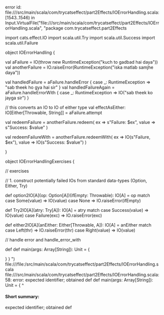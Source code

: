 error id: file://<WORKSPACE>/src/main/scala/com/trycatseffect/part2Effects/IOErrorHandling.scala:[1543..1546) in Input.VirtualFile("file://<WORKSPACE>/src/main/scala/com/trycatseffect/part2Effects/IOErrorHandling.scala", "package com.trycatseffect.part2Effects

import cats.effect.IO
import scala.util.Try
import scala.util.Success
import scala.util.Failure

object IOErrorHandling {

  val aFailure = IO(throw new RuntimeException("kuch to gadbad hai daya"))
  val anotherFailure =
    IO.raiseError(RuntimeException("iska matlab samjhe daya"))

  val handledFailure = aFailure.handleError { case _: RuntimeException =>
    "sab theek ho gya hai sir"
  }
  val handledFailureAgain = aFailure.handleErrorWith {
    case _: RuntimeException => IO("sab theek ko jayga sir")
  }

  // this converts an IO to IO of either type
  val effectAsEither: IO[Either[Throwable, String]] = aFailure.attempt

  val redeemFailure = anotherFailure.redeem(
    ex => s"Failure: $ex",
    value => s"Success: $value"
  )

  val redeemFailureWith = anotherFailure.redeemWith(
    ex => IO(s"Failure, $ex"),
    value => IO(s"Success: $value")
  )

}

object IOErrorHandlingExercises {

  // exercises

  // 1. construct potentially failed IOs from standard data-types  (Option, Either, Try)

  def option2IO[A](op: Option[A])(ifEmpty: Throwable): IO[A] = op match
    case Some(value) => IO(value)
    case None        => IO.raiseError(ifEmpty)

  def Try2IO[A](atry: Try[A]): IO[A] = atry match
    case Success(value) => IO(value)
    case Failure(exc) => IO.raiseError(exc)

  def either2IO[A](anEither: Either[Throwable, A]): IO[A] = anEither match
    case Left(thr) => IO.raiseError(thr)
    case Right(value) => IO(value) 
  

  // handle error and handle_error_with

  def 
  def main(args: Array[String]): Unit = {

  }
}
")
file://<WORKSPACE>/file:<WORKSPACE>/src/main/scala/com/trycatseffect/part2Effects/IOErrorHandling.scala
file://<WORKSPACE>/src/main/scala/com/trycatseffect/part2Effects/IOErrorHandling.scala:58: error: expected identifier; obtained def
  def main(args: Array[String]): Unit = {
  ^
#### Short summary: 

expected identifier; obtained def